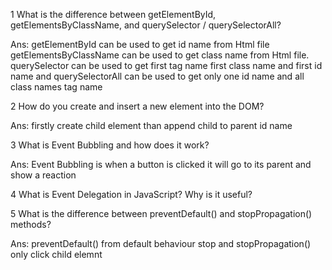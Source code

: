 1 What is the difference between getElementById, getElementsByClassName, and querySelector / querySelectorAll?

Ans: getElementById can be used to get id name from Html file getElementsByClassName can be used to get class name from Html file. querySelector can be used to get first tag name first class name and first id name and querySelectorAll can be used to get only one id name and all class names tag name


2 How do you create and insert a new element into the DOM?

Ans: firstly create  child element than append child to parent id name  

3 What is Event Bubbling and how does it work?

Ans: Event Bubbling is when a button is clicked it will go to its parent and show a reaction



4 What is Event Delegation in JavaScript? Why is it useful?

5 What is the difference between preventDefault() and stopPropagation() methods?

Ans: preventDefault() from default behaviour stop and stopPropagation() only click child elemnt